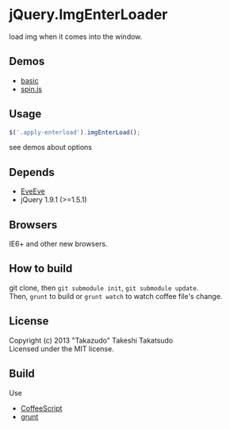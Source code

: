 # jQuery.ImgEnterLoader

load img when it comes into the window.

## Demos

* [basic](http://takazudo.github.io/jQuery.ImgEnterLoader/demos/basic/)
* [spin.js](http://takazudo.github.io/jQuery.ImgEnterLoader/demos/spin/)

## Usage

```javascript
$('.apply-enterload').imgEnterLoad();
```

see demos about options

## Depends

* [EveEve](https://github.com/Takazudo/EveEve)
* jQuery 1.9.1 (>=1.5.1)

## Browsers

IE6+ and other new browsers.  

## How to build

git clone, then `git submodule init`, `git submodule update`.  
Then, `grunt` to build or `grunt watch` to watch coffee file's change.

## License

Copyright (c) 2013 "Takazudo" Takeshi Takatsudo  
Licensed under the MIT license.

## Build

Use

 * [CoffeeScript][coffeescript]
 * [grunt][grunt]

[coffeescript]: http://coffeescript.org "CoffeeScript"
[grunt]: http://gruntjs.com "grunt"
